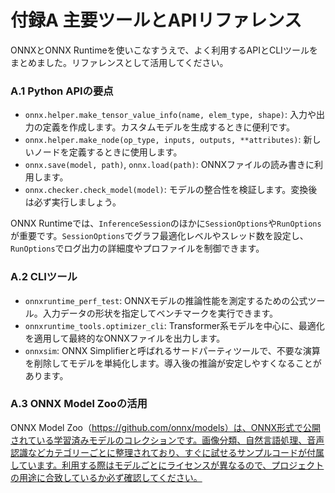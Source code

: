 # 付録A 主要ツールとAPIリファレンス
ONNXとONNX Runtimeを使いこなすうえで、よく利用するAPIとCLIツールをまとめました。リファレンスとして活用してください。

### A.1 Python APIの要点
- `onnx.helper.make_tensor_value_info(name, elem_type, shape)`: 入力や出力の定義を作成します。カスタムモデルを生成するときに便利です。
- `onnx.helper.make_node(op_type, inputs, outputs, **attributes)`: 新しいノードを定義するときに使用します。
- `onnx.save(model, path)`, `onnx.load(path)`: ONNXファイルの読み書きに利用します。
- `onnx.checker.check_model(model)`: モデルの整合性を検証します。変換後は必ず実行しましょう。

ONNX Runtimeでは、`InferenceSession`のほかに`SessionOptions`や`RunOptions`が重要です。`SessionOptions`でグラフ最適化レベルやスレッド数を設定し、`RunOptions`でログ出力の詳細度やプロファイルを制御できます。

### A.2 CLIツール
- `onnxruntime_perf_test`: ONNXモデルの推論性能を測定するための公式ツール。入力データの形状を指定してベンチマークを実行できます。
- `onnxruntime_tools.optimizer_cli`: Transformer系モデルを中心に、最適化を適用して最終的なONNXファイルを出力します。
- `onnxsim`: ONNX Simplifierと呼ばれるサードパーティツールで、不要な演算を削除してモデルを単純化します。導入後の推論が安定しやすくなることがあります。

### A.3 ONNX Model Zooの活用
ONNX Model Zoo（https://github.com/onnx/models）は、ONNX形式で公開されている学習済みモデルのコレクションです。画像分類、自然言語処理、音声認識などカテゴリーごとに整理されており、すぐに試せるサンプルコードが付属しています。利用する際はモデルごとにライセンスが異なるので、プロジェクトの用途に合致しているか必ず確認してください。
